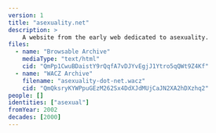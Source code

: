 ```yaml
---
version: 1
title: "asexuality.net"
description: >
    A website from the early web dedicated to asexuality.
files:
  - name: "Browsable Archive"
    mediaType: "text/html"
    cid: "QmPp1CwuBDaistY9rQqfA7vDJYvEgjJ1Ytro5qQWt9Z4Kf"
  - name: "WACZ Archive"
    filename: "asexuality-dot-net.wacz"
    cid: "QmQksryKYWPpuGEzM262Sx4DdXJdMUjCaJN2XA2hDXzhq2"
people: []
identities: ["asexual"]
fromYear: 2002
decades: [2000]
---
```

